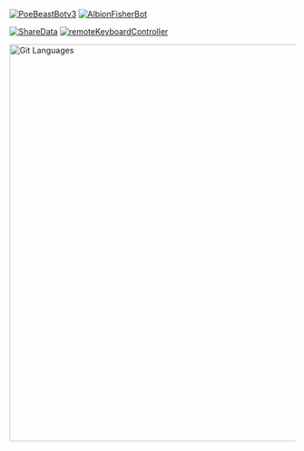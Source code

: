 [![PoeBeastBotv3](https://github-readme-stats.vercel.app/api/pin/?username=jamesCrumble&repo=PoeBeastBotv3&theme=dark)](https://github.com/JamesCrumbleProduction/PoeBeastBotv3)
[![AlbionFisherBot](https://github-readme-stats.vercel.app/api/pin/?username=jamesCrumbleProduction&repo=AlbionFisherBot&theme=dark)](https://github.com/JamesCrumbleProduction/AlbionFisherBot)



[![ShareData](https://github-readme-stats.vercel.app//api/pin//?username=jamesCrumble&repo=ShareData&theme=dark)](https://github.com/JamesCrumble/ShareData)
[![remoteKeyboardController](https://github-readme-stats.vercel.app//api//pin//?username=jamesCrumble&repo=remoteKeyboardController&theme=dark)](https://github.com/JamesCrumble/remoteKeyboardController)

<p>
    <a href="(https://github.com/JamesCrumble)">
        <img width="800" height="700" alt="Git Languages" src="https://github-readme-stats.vercel.app//api//top-langs//?username=jamesCrumble&theme=dark"/>
    </a>
</p>
